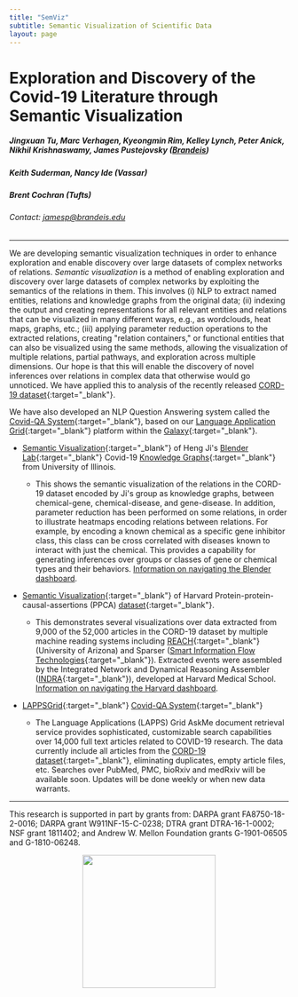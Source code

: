 ```yaml
---
title: "SemViz"
subtitle: Semantic Visualization of Scientific Data
layout: page
---
```


# Exploration and Discovery of the Covid-19 Literature through Semantic Visualization

##### Jingxuan Tu, Marc Verhagen, Kyeongmin Rim, Kelley Lynch, Peter Anick, Nikhil Krishnaswamy, James Pustejovsky ([Brandeis](https://www.brandeis.edu/computer-science/))
##### Keith Suderman, Nancy Ide (Vassar)
##### Brent Cochran (Tufts)
###### Contact: [jamesp@brandeis.edu](mailto:jamesp@brandeis.edu)
---

We are developing semantic visualization techniques in order to enhance  exploration and enable discovery over large datasets of complex networks of relations. *Semantic visualization* is a method of enabling exploration and
discovery over large datasets of complex networks by exploiting the
semantics of the relations in them.  This involves (i) NLP to extract
named entities, relations and knowledge graphs from the original data;
(ii) indexing the output and creating representations for all relevant
entities and relations that can be visualized in many different ways,
e.g., as wordclouds, heat maps, graphs, etc.; (iii) applying parameter
reduction operations to the extracted relations, creating "relation
containers," or functional entities that can also be visualized using
the same methods, allowing the visualization of multiple relations,
partial pathways, and exploration across multiple dimensions.  Our
hope is that this will enable the discovery of novel inferences over
relations in complex data that otherwise would go unnoticed. 
We have applied this to analysis of the recently released [CORD-19 dataset](https://www.kaggle.com/allen-institute-for-ai/CORD-19-research-challenge){:target="_blank"}. 

We have also developed an NLP Question Answering system called the [Covid-QA System](http://services.lappsgrid.org/eager/ask){:target="_blank"}, based on our [Language Application Grid](https://galaxy.lappsgrid.org/){:target="_blank"} platform within the [Galaxy](https://galaxyproject.org/){:target="_blank"}. 

 

* [Semantic Visualization](http://morbius.cs-i.brandeis.edu:23762/app/kibana#/dashboard/51bf2350-79d4-11ea-84c5-0f2dcbb991c3){:target="_blank"} of Heng Ji's [Blender Lab](http://blender.cs.illinois.edu/covid19/){:target="_blank"} Covid-19 [Knowledge Graphs](http://blender.cs.illinois.edu/covid19/){:target="_blank"} from University of Illinois.
  * This shows the semantic visualization of the relations in the CORD-19 dataset encoded by Ji's group as knowledge graphs, between chemical-gene, chemical-disease, and gene-disease. In addition, parameter reduction has been performed on some relations, in order to illustrate heatmaps encoding relations between relations. For example, by encoding a known chemical as a specific gene inhibitor class, this class can be cross correlated with diseases  known to interact with just the chemical. This provides a capability for generating inferences over groups or classes of gene or chemical types and their behaviors. 
  <a href="https://www.semviz.org/Blender/" target="_blank">Information on navigating the Blender dashboard</a>.

* [Semantic Visualization](http://morbius.cs-i.brandeis.edu:23762/app/kibana#/dashboard/2b613e90-7cf0-11ea-8a44-496b85e05ba5){:target="_blank"} of Harvard Protein-protein-causal-assertions (PPCA) [dataset](http://ndexbio.org/#/network/a8c0decc-6bbb-11ea-bfdc-0ac135e8bacf){:target="_blank"}.
  * This demonstrates several visualizations over data extracted from 9,000 of the 52,000 articles in the CORD-19 dataset by multiple machine reading systems including [REACH](http://agathon.sista.arizona.edu:8080/odinweb/){:target="_blank"} (University of Arizona) and Sparser ([Smart Information Flow Technologies](https://www.sift.net/){:target="_blank"}). Extracted events were assembled by the Integrated Network and Dynamical Reasoning Assembler ([INDRA](https://indralab.github.io){:target="_blank"}), developed at Harvard Medical School. <a href="https://www.semviz.org/INDRA-PPI/" target="_blank">Information on navigating the Harvard dashboard</a>.

* [LAPPSGrid](http://www.lappsgrid.org/){:target="_blank"} [Covid-QA System](http://services.lappsgrid.org/eager/ask){:target="_blank"}
  * The Language Applications (LAPPS) Grid AskMe document retrieval service provides sophisticated, customizable search capabilities over 14,000 full text articles related to COVID-19 research. The data currently include all articles from the [CORD-19 dataset](https://pages.semanticscholar.org/coronavirus-research){:target="_blank"}, eliminating duplicates, empty article files, etc. Searches over PubMed, PMC, bioRxiv and medRxiv will be available soon. Updates will be done weekly or when new data warrants.

---
 
This research is supported in part by grants from: DARPA grant
 FA8750-18-2-0016; DARPA grant W911NF-15-C-0238; DTRA grant
 DTRA-16-1-0002; NSF grant 1811402; and  Andrew W. Mellon  Foundation grants G-1901-06505 and G-1810-06248.
 
 <div style="text-align:center"><a href="https://www.brandeis.edu"><img src="{{ 'img/brandeis-logo-stacked-seal-blue-digital.png' | relative_url }}" width="240"/></a></div>
 
